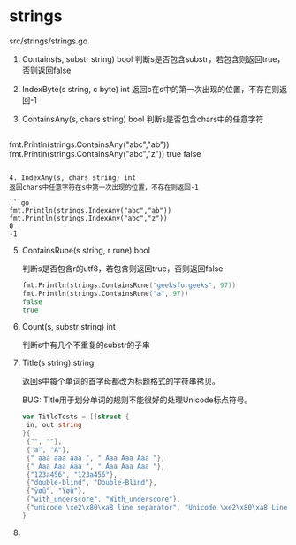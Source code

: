 # strings
src/strings/strings.go

1. Contains(s, substr string) bool
   判断s是否包含substr，若包含则返回true，否则返回false

2. IndexByte(s string, c byte) int
   返回c在s中的第一次出现的位置，不存在则返回-1

3. ContainsAny(s, chars string) bool
   判断s是否包含chars中的任意字符

   ```go
fmt.Println(strings.ContainsAny("abc","ab"))
   fmt.Println(strings.ContainsAny("abc","z"))
   true
   false
   ```
   
4. IndexAny(s, chars string) int
   返回chars中任意字符在s中第一次出现的位置，不存在则返回-1

   ```go
   fmt.Println(strings.IndexAny("abc","ab"))
   fmt.Println(strings.IndexAny("abc","z"))
   0
   -1
   ```

5. ContainsRune(s string, r rune) bool

   判断s是否包含r的utf8，若包含则返回true，否则返回false

   ```go
   fmt.Println(strings.ContainsRune("geeksforgeeks", 97))
   fmt.Println(strings.ContainsRune("a", 97))
   false
   true
   ```

6. Count(s, substr string) int

   判断s中有几个不重复的substr的子串

7. Title(s string) string

   返回s中每个单词的首字母都改为标题格式的字符串拷贝。

   BUG: Title用于划分单词的规则不能很好的处理Unicode标点符号。

   ```go
   var TitleTests = []struct {
   	in, out string
   }{
   	{"", ""},
   	{"a", "A"},
   	{" aaa aaa aaa ", " Aaa Aaa Aaa "},
   	{" Aaa Aaa Aaa ", " Aaa Aaa Aaa "},
   	{"123a456", "123a456"},
   	{"double-blind", "Double-Blind"},
   	{"ÿøû", "Ÿøû"},
   	{"with_underscore", "With_underscore"},
   	{"unicode \xe2\x80\xa8 line separator", "Unicode \xe2\x80\xa8 Line Separator"},
   }
   ```

8. 